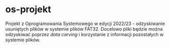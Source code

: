 # os-projekt

Projekt z Oprogramowania Systemowego w edycji 2022/23 - odzyskiwanie usuniętych plików w systemie plików FAT32. Docelowo pliki będzie można odzyskiwać poprzez *data carving* i korzystanie z informacji pozostałych w systemie plików.